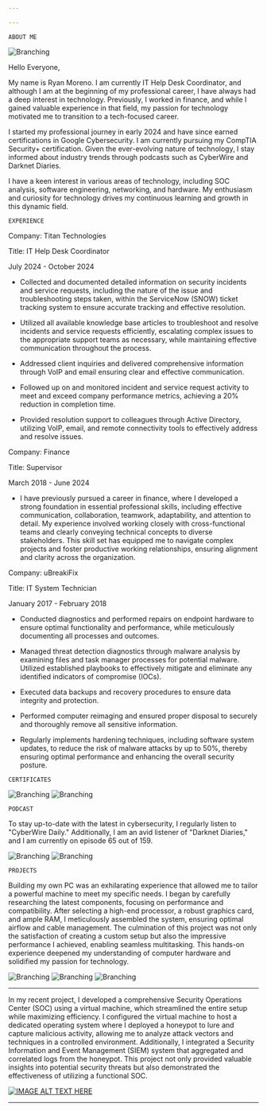 ```yaml
---

---
```

```
ABOUT ME
```
![Branching](Headshot.jpg)


Hello Everyone,

My name is Ryan Moreno. I am currently IT Help Desk Coordinator, and although I am at the beginning of my professional career, I have always had a deep interest in technology. Previously, I worked in finance, and while I gained valuable experience in that field, my passion for technology motivated me to transition to a tech-focused career.

I started my professional journey in early 2024 and have since earned certifications in Google Cybersecurity. I am currently pursuing my CompTIA Security+ certification. Given the ever-evolving nature of technology, I stay informed about industry trends through podcasts such as CyberWire and Darknet Diaries.

I have a keen interest in various areas of technology, including SOC analysis, software engineering, networking, and hardware. My enthusiasm and curiosity for technology drives my continuous learning and growth in this dynamic field.
```
EXPERIENCE
```
Company: Titan Technologies

Title: IT Help Desk Coordinator

July 2024 - October 2024

* Collected and documented detailed information on security incidents and service requests, including the nature of the issue and troubleshooting steps taken, within the ServiceNow (SNOW) ticket tracking system to ensure accurate tracking and effective resolution.

* Utilized all available knowledge base articles to troubleshoot and resolve incidents and service requests efficiently, escalating complex issues to the appropriate support teams as necessary, while maintaining effective communication throughout the process.

* Addressed client inquiries and delivered comprehensive information through VoIP and email ensuring clear and effective communication.
  
* Followed up on and monitored incident and service request activity to meet and exceed company performance metrics, achieving a 20% reduction in completion time.

* Provided resolution support to colleagues through Active Directory, utilizing VoIP, email, and remote connectivity tools to effectively address and resolve issues.

Company: Finance 	                                                    

Title: Supervisor

March 2018 - June 2024  

* I have previously pursued a career in finance, where I developed a strong foundation in essential professional skills, including effective communication, collaboration, teamwork, adaptability, and attention to detail. My experience involved working closely with cross-functional teams and clearly conveying technical concepts to diverse stakeholders. This skill set has equipped me to navigate complex projects and foster productive working relationships, ensuring alignment and clarity across the organization.


Company: uBreakiFix

Title: IT System Technician

January 2017 - February 2018

* Conducted diagnostics and performed repairs on endpoint hardware to ensure optimal functionality and performance, while meticulously documenting all processes and outcomes.

* Managed threat detection diagnostics through malware analysis by examining files and task manager processes for potential malware. Utilized established playbooks to effectively mitigate and eliminate any identified indicators of compromise (IOCs).
  
* Executed data backups and recovery procedures to ensure data integrity and protection.
  
* Performed computer reimaging and ensured proper disposal to securely and thoroughly remove all sensitive information.

* Regularly implements hardening techniques, including software system updates, to reduce the risk of malware attacks by up to 50%, thereby ensuring optimal performance and enhancing the overall security posture.

```
CERTIFICATES
```
![Branching](googlesecurity.png) ![Branching](security+.png) 
```
PODCAST
```
To stay up-to-date with the latest in cybersecurity, I regularly listen to "CyberWire Daily." Additionally, I am an avid listener of "Darknet Diaries," and I am currently on episode 65 out of 159.


![Branching](cyberwire.png)                                                                                                     ![Branching](darknetdiaries.png)
```
PROJECTS
```
Building my own PC was an exhilarating experience that allowed me to tailor a powerful machine to meet my specific needs. I began by carefully researching the latest components, focusing on performance and compatibility. After selecting a high-end processor, a robust graphics card, and ample RAM, I meticulously assembled the system, ensuring optimal airflow and cable management. The culmination of this project was not only the satisfaction of creating a custom setup but also the impressive performance I achieved, enabling seamless multitasking. This hands-on experience deepened my understanding of computer hardware and solidified my passion for technology.

![Branching](pcbuild1.JPG)
![Branching](pcbuild2.jpg)
![Branching](pcbuild3.JPG)

***
In my recent project, I developed a comprehensive Security Operations Center (SOC) using a virtual machine, which streamlined the entire setup while maximizing efficiency. I configured the virtual machine to host a dedicated operating system where I deployed a honeypot to lure and capture malicious activity, allowing me to analyze attack vectors and techniques in a controlled environment. Additionally, I integrated a Security Information and Event Management (SIEM) system that aggregated and correlated logs from the honeypot. This project not only provided valuable insights into potential security threats but also demonstrated the effectiveness of utilizing a functional SOC.

[![IMAGE ALT TEXT HERE](https://img.youtube.com/vi/3VD9PD_pGz8/0.jpg)](https://www.youtube.com/watch?v=3VD9PD_pGz8)

***










